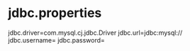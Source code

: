 # jdbc.properties

jdbc.driver=com.mysql.cj.jdbc.Driver
jdbc.url=jdbc:mysql://
jdbc.username=
jdbc.password=